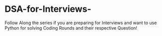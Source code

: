 # DSA-for-Interviews-
Follow Along the series if you are preparing for Interviews and want to use Python for solving Coding Rounds and their respective Question!
